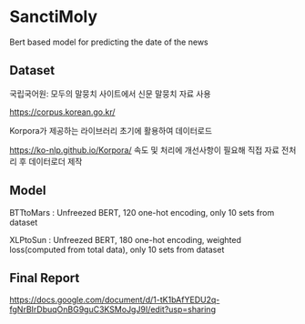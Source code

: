 # SanctiMoly
Bert based model for predicting the date of the news

## Dataset
국립국어원: 모두의 말뭉치 사이트에서 신문 말뭉치 자료 사용

https://corpus.korean.go.kr/

Korpora가 제공하는 라이브러리 초기에 활용하여 데이터로드

https://ko-nlp.github.io/Korpora/
속도 및 처리에 개선사항이 필요해 직접 자료 전처리 후 데이터로더 제작

## Model
BTTtoMars : Unfreezed BERT, 120 one-hot encoding, only 10 sets from dataset

XLPtoSun : Unfreezed BERT, 180 one-hot encoding, weighted loss(computed from total data), only 10 sets from dataset


## Final Report
https://docs.google.com/document/d/1-tK1bAfYEDU2q-fgNrBIrDbuqOnBG9guC3KSMoJgJ9I/edit?usp=sharing
